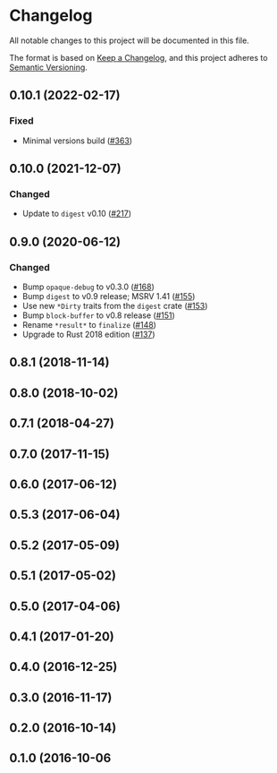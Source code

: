 # Changelog

All notable changes to this project will be documented in this file.

The format is based on [Keep a Changelog](https://keepachangelog.com/en/1.0.0/),
and this project adheres to [Semantic Versioning](https://semver.org/spec/v2.0.0.html).

## 0.10.1 (2022-02-17)
### Fixed
- Minimal versions build ([#363])

[#363]: https://github.com/RustCrypto/hashes/pull/363

## 0.10.0 (2021-12-07)
### Changed
- Update to `digest` v0.10 ([#217])

[#217]: https://github.com/RustCrypto/hashes/pull/217

## 0.9.0 (2020-06-12)
### Changed
- Bump `opaque-debug` to v0.3.0 ([#168])
- Bump `digest` to v0.9 release; MSRV 1.41 ([#155])
- Use new `*Dirty` traits from the `digest` crate ([#153])
- Bump `block-buffer` to v0.8 release ([#151])
- Rename `*result*` to `finalize` ([#148])
- Upgrade to Rust 2018 edition ([#137])

[#168]: https://github.com/RustCrypto/hashes/pull/168
[#155]: https://github.com/RustCrypto/hashes/pull/155
[#153]: https://github.com/RustCrypto/hashes/pull/153
[#151]: https://github.com/RustCrypto/hashes/pull/151
[#148]: https://github.com/RustCrypto/hashes/pull/148
[#137]: https://github.com/RustCrypto/hashes/pull/148

## 0.8.1 (2018-11-14)

## 0.8.0 (2018-10-02)

## 0.7.1 (2018-04-27)

## 0.7.0 (2017-11-15)

## 0.6.0 (2017-06-12)

## 0.5.3 (2017-06-04)

## 0.5.2 (2017-05-09)

## 0.5.1 (2017-05-02)

## 0.5.0 (2017-04-06)

## 0.4.1 (2017-01-20)

## 0.4.0 (2016-12-25)

## 0.3.0 (2016-11-17)

## 0.2.0 (2016-10-14)

## 0.1.0 (2016-10-06
